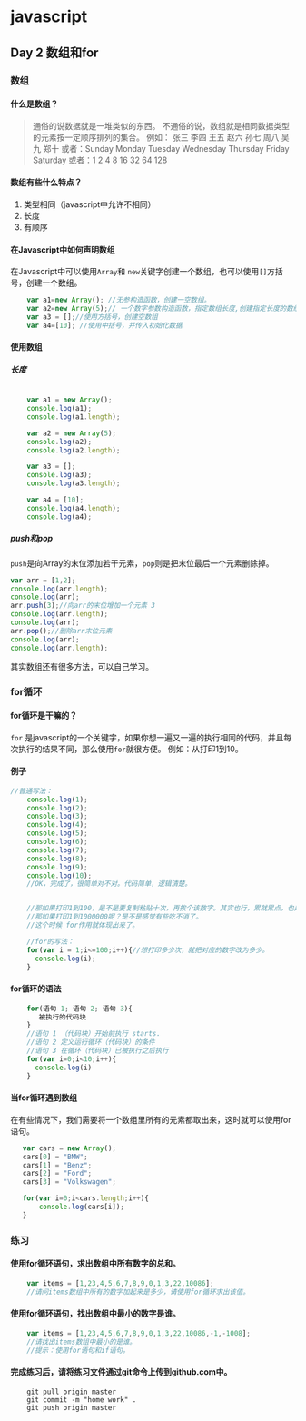 # javascript

## Day 2 数组和for

### 数组
#### 什么是数组？

> 通俗的说数据就是一堆类似的东西。
> 不通俗的说，数组就是相同数据类型的元素按一定顺序排列的集合。
> 例如： 张三 李四 王五 赵六 孙七 周八 吴九 郑十
> 或者：Sunday Monday Tuesday Wednesday Thursday Friday Saturday
> 或者：1 2 4 8 16 32 64 128

#### 数组有些什么特点？
1. 类型相同（javascript中允许不相同）
2. 长度
3. 有顺序

#### 在Javascript中如何声明数组
在Javascript中可以使用`Array`和 `new`关键字创建一个数组，也可以使用`[]`方括号，创建一个数组。
```javascript
	var a1=new Array(); //无参构造函数，创建一空数组。
	var a2=new Array(5);// 一个数字参数构造函数，指定数组长度,创建指定长度的数组
	var a3 = [];//使用方括号，创建空数组
	var a4=[10]; //使用中括号，并传入初始化数据
```
#### 使用数组
##### 长度
```javascript

	var a1 = new Array();
	console.log(a1);
	console.log(a1.length);

	var a2 = new Array(5);
	console.log(a2);
	console.log(a2.length);

	var a3 = [];
	console.log(a3);
	console.log(a3.length);

	var a4 = [10];
	console.log(a4.length);
	console.log(a4);

```
##### push和pop
`push`是向Array的末位添加若干元素，`pop`则是把末位最后一个元素删除掉。

```javascript
var arr = [1,2];
console.log(arr.length);
console.log(arr);
arr.push(3);//向arr的末位增加一个元素 3
console.log(arr.length);
console.log(arr);
arr.pop();//删除arr末位元素
console.log(arr);
console.log(arr.length);
```
其实数组还有很多方法，可以自己学习。

### for循环

#### for循环是干嘛的？
`for` 是javascript的一个关键字，如果你想一遍又一遍的执行相同的代码，并且每次执行的结果不同，那么使用`for`就很方便。
例如：从打印1到10。
#### 例子
```javascript
//普通写法：
	console.log(1);
	console.log(2);
	console.log(3);
	console.log(4);
	console.log(5);
	console.log(6);
	console.log(7);
	console.log(8);
	console.log(9);
	console.log(10);
	//OK，完成了，很简单对不对。代码简单，逻辑清楚。


	//那如果打印1到100，是不是要复制粘贴十次，再挨个该数字。其实也行，累就累点，也是能实现。
	//那如果打印1到1000000呢？是不是感觉有些吃不消了。
	//这个时候 for作用就体现出来了。

	//for的写法：
	for(var i = 1;i<=100;i++){//想打印多少次，就把对应的数字改为多少。
      console.log(i);
	}
```
#### for循环的语法
```javascript
	for(语句 1; 语句 2; 语句 3){
       被执行的代码块
	}
	//语句 1 （代码块）开始前执行 starts.
	//语句 2 定义运行循环（代码块）的条件
	//语句 3 在循环（代码块）已被执行之后执行
	for(var i=0;i<10;i++){
      console.log(i)
	}
```

#### 当for循环遇到数组
在有些情况下，我们需要将一个数组里所有的元素都取出来，这时就可以使用for语句。
 ```javascript
    var cars = new Array();
    cars[0] = "BMW";
    cars[1] = "Benz";
    cars[2] = "Ford";
    cars[3] = "Volkswagen";

    for(var i=0;i<cars.length;i++){
        console.log(cars[i]);
    }

 ```


### 练习

#### 使用for循环语句，求出数组中所有数字的总和。
```javascript
	var items = [1,23,4,5,6,7,8,9,0,1,3,22,10086];
	//请问items数组中所有的数字加起来是多少，请使用for循环求出该值。
```
#### 使用for循环语句，找出数组中最小的数字是谁。

```javascript
	var items = [1,23,4,5,6,7,8,9,0,1,3,22,10086,-1,-1008];
	//请找出items数组中最小的是谁。
	//提示：使用for语句和if语句。
```

#### 完成练习后，请将练习文件通过git命令上传到github.com中。

```shell
	git pull origin master 
	git commit -m "home work" .
	git push origin master
```